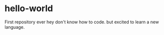 # hello-world
First repository ever
hey don't know how to code. but excited to learn a new language.
